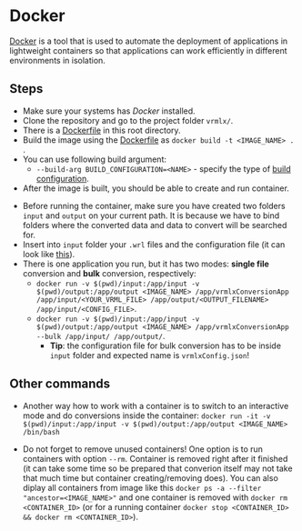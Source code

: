 # Docker

[Docker](https://www.docker.com/) is a tool that is used to automate the deployment of applications in lightweight containers so that applications can work efficiently in different environments in isolation.

## Steps

- Make sure your systems has *Docker* installed.
- Clone the repository and go to the project folder ```vrmlx/```.
- There is a [Dockerfile](../Dockerfile) in this root directory.
- Build the image using the [Dockerfile](../Dockerfile) as ```docker build -t <IMAGE_NAME> .``` .
- You can use following build argument:
    - ```--build-arg BUILD_CONFIGURATION=<NAME>``` - specify the type of [build configuration](../README.md#build).
- After the image is built, you should be able to create and run container.
<!-- Empty line here -->
- Before running the container, make sure you have created two folders ```input``` and ```output``` on your current path. It is because we have to bind folders where the converted data and data to convert will be searched for.
- Insert into ```input``` folder your ```.wrl``` files and the configuration file (it can look like [this](../vrmlxConfig.linux.json)).
- There is one application you run, but it has two modes: **single file** conversion and **bulk** conversion, respectively:
    - ```docker run -v $(pwd)/input:/app/input -v $(pwd)/output:/app/output <IMAGE_NAME> /app/vrmlxConversionApp /app/input/<YOUR_VRML_FILE> /app/output/<OUTPUT_FILENAME> /app/input/<CONFIG_FILE>```.
    <!-- Empty line here -->
    - ```docker run -v $(pwd)/input:/app/input -v $(pwd)/output:/app/output <IMAGE_NAME> /app/vrmlxConversionApp --bulk /app/input/ /app/output/```.
        - **Tip**: the configuration file for bulk conversion has to be inside ```input``` folder and expected name is ```vrmlxConfig.json```!
## Other commands

- Another way how to work with a container is to switch to an interactive mode and do conversions inside the container: ```docker run -it -v $(pwd)/input:/app/input -v $(pwd)/output:/app/output <IMAGE_NAME> /bin/bash```

- Do not forget to remove unused containers! One option is to run containers with option ```--rm```. Container is removed right after it finished (it can take some time so be prepared that converion itself may not take that much time but container creating/removing does). You can also diplay all containers from image like this ```docker ps -a --filter "ancestor=<IMAGE_NAME>"``` and one container is removed with ```docker rm <CONTAINER_ID>``` (or for a running container ```docker stop <CONTAINER_ID> && docker rm <CONTAINER_ID>```).